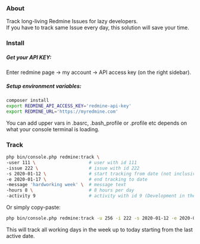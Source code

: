### About
Track long-living Redmine Issues for lazy developers.  
If you have to track same Issue every day, this solution will save your time.

### Install
##### Get your API KEY:
Enter redmine page -> my account -> API access key (on the right sidebar).
##### Setup environment variables: 
```bash
composer install
export REDMINE_API_ACCESS_KEY='redmine-api-key'
export REDMINE_URL='https://myredmine.com'
```
You can add upper vars in .basrc, .bash_profile or .profile etc depends on what your console terminal is loading.

### Track
```bash
php bin/console.php redmine:track \
-user 111 \                    # user with id 111  
-issue 222 \                   # issue with id 222
-s 2020-01-12 \                # start tracking from date (not inclusively)
-e 2020-01-17 \                # end tracking to date
-message 'hardworking week' \  # message text
-hours 8 \                     # 8 hours per day
-activity 9                    # activity with id 9 (Development in the most of cases) 
```
Or simply copy-paste:
```bash
php bin/console.php redmine:track -u 256 -i 222 -s 2020-01-12 -e 2020-01-17 -m 'hardworking week' -ho 8 -a 9
```
This will track all working days in the week up to today starting from the last active date.
